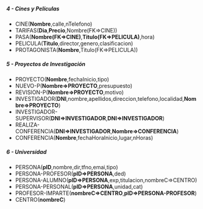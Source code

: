 ##### 4 - Cines y Películas
- CINE(__Nombre__,calle,nTelefono)
- TARIFAS(__Dia__,__Precio__,Nombre(FK=>CINE))
- PASA(__Nombre(FK=>CINE)__,__Titulo(FK=>PELICULA)__,hora)
- PELICULA(__Titulo__,director,genero,clasificacion)
- PROTAGONISTA(__Nombre__,Titulo(FK=>PELICULA))

##### 5 - Proyectos de Investigación
- PROYECTO(__Nombre__,fechaInicio,tipo)
- NUEVO-P(__Nombre=>PROYECTO__,presupuesto)
- REVISION-P(__Nombre=>PROYECTO__,motivo)
- INVESTIGADOR(__DNI__,nombre,apellidos,direccion,telefono,localidad,__Nombre=>PROYECTO__)
- INVESTIGADOR-SUPERVISOR(__DNI=>INVESTIGADOR__,__DNI=>INVESTIGADOR__)
- REALIZA-CONFERENCIA(__DNI=>INVESTIGADOR__,__Nombre=>CONFERENCIA__)
- CONFERENCIA(__Nombre__,fechaHoraInicio,lugar,nHoras)

##### 6 - Universidad
- PERSONA(__pID__,nombre,dir,tfno,emai,tipo)
- PERSONA-PROFESOR(__pID=>PERSONA__,ded)
- PERSONA-ALUMNO(__pID=>PERSONA__,exp,titulacion,nombreC=>CENTRO)
- PERSONA-PERSONAL(__pID=>PERSONA__,unidad,cat)
- PROFESOR-IMPARTE(__nombreC=>CENTRO__,__pID=>PERSONA-PROFESOR__)
- CENTRO(__nombreC__)